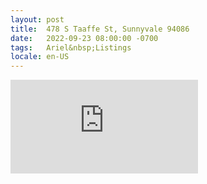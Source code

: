 ```yaml
---
layout: post
title:  478 S Taaffe St, Sunnyvale 94086
date:   2022-09-23 08:00:00 -0700
tags:   Ariel&nbsp;Listings
locale: en-US
---
```


<iframe src="https://www.youtube.com/embed/yHFJ-YYFMkA" frameborder="0"
        allow="accelerometer; autoplay; clipboard-write; encrypted-media; gyroscope; picture-in-picture" allowfullscreen>
</iframe>